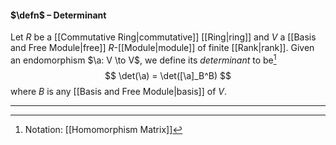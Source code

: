 #### $\defn$ – Determinant
Let $R$ be a [[Commutative Ring|commutative]] [[Ring|ring]] and $V$ a [[Basis and Free Module|free]] $R$-[[Module|module]] of finite [[Rank|rank]]. Given an endomorphism $\a: V \to V$, we define its *determinant* to be[^1]
$$
\det(\a) = \det([\a]_B^B)
$$
where $B$ is any [[Basis and Free Module|basis]] of $V$.
***

[^1]: Notation: [[Homomorphism Matrix]]